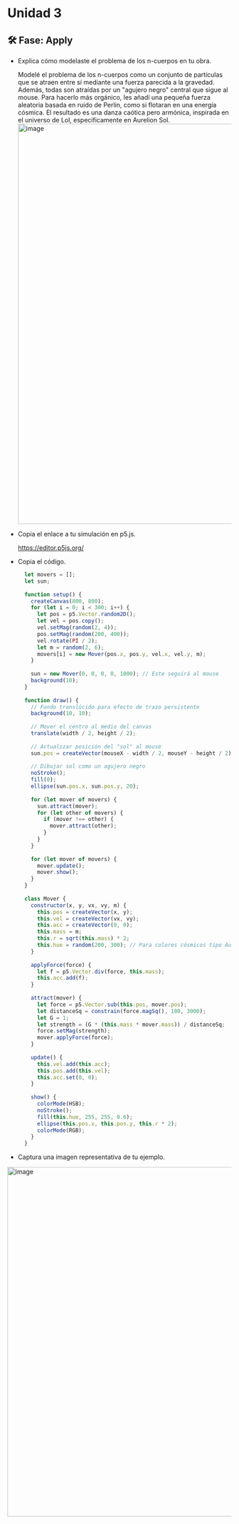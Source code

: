# Unidad 3


## 🛠 Fase: Apply


- Explica cómo modelaste el problema de los n-cuerpos en tu obra.

  Modelé el problema de los n-cuerpos como un conjunto de partículas que se atraen entre sí mediante una fuerza parecida a la gravedad. Además, todas son atraídas por un "agujero negro" central que sigue al mouse. Para hacerlo más orgánico, les añadí una pequeña fuerza aleatoria basada en ruido de Perlin, como si flotaran en una energía cósmica. El resultado es una danza caótica pero armónica, inspirada en el universo de Lol, especificamente en Aurelion Sol.
  <img width="1600" height="900" alt="image" src="https://github.com/user-attachments/assets/0dde5788-9ea7-47c2-b020-73cbeef67d2b" />

  
- Copia el enlace a tu simulación en p5.js.

  https://editor.p5js.org/ 

- Copia el código.

  ``` js
    let movers = [];
    let sun;
    
    function setup() {
      createCanvas(800, 800);
      for (let i = 0; i < 300; i++) {
        let pos = p5.Vector.random2D();
        let vel = pos.copy();
        vel.setMag(random(2, 4));
        pos.setMag(random(200, 400));
        vel.rotate(PI / 2);
        let m = random(2, 6);
        movers[i] = new Mover(pos.x, pos.y, vel.x, vel.y, m);
      }
    
      sun = new Mover(0, 0, 0, 0, 1000); // Este seguirá al mouse
      background(10);
    }
    
    function draw() {
      // Fondo translúcido para efecto de trazo persistente
      background(10, 10);
    
      // Mover el centro al medio del canvas
      translate(width / 2, height / 2);
    
      // Actualizar posición del "sol" al mouse
      sun.pos = createVector(mouseX - width / 2, mouseY - height / 2);
    
      // Dibujar sol como un agujero negro
      noStroke();
      fill(0);
      ellipse(sun.pos.x, sun.pos.y, 20);
    
      for (let mover of movers) {
        sun.attract(mover);
        for (let other of movers) {
          if (mover !== other) {
            mover.attract(other);
          }
        }
      }
    
      for (let mover of movers) {
        mover.update();
        mover.show();
      }
    }
    
    class Mover {
      constructor(x, y, vx, vy, m) {
        this.pos = createVector(x, y);
        this.vel = createVector(vx, vy);
        this.acc = createVector(0, 0);
        this.mass = m;
        this.r = sqrt(this.mass) * 2;
        this.hue = random(200, 300); // Para colores cósmicos tipo Aurelion Sol
      }
    
      applyForce(force) {
        let f = p5.Vector.div(force, this.mass);
        this.acc.add(f);
      }
    
      attract(mover) {
        let force = p5.Vector.sub(this.pos, mover.pos);
        let distanceSq = constrain(force.magSq(), 100, 3000);
        let G = 1;
        let strength = (G * (this.mass * mover.mass)) / distanceSq;
        force.setMag(strength);
        mover.applyForce(force);
      }
    
      update() {
        this.vel.add(this.acc);
        this.pos.add(this.vel);
        this.acc.set(0, 0);
      }
    
      show() {
        colorMode(HSB);
        noStroke();
        fill(this.hue, 255, 255, 0.6);
        ellipse(this.pos.x, this.pos.y, this.r * 2);
        colorMode(RGB);
      }
    }
  ```
- Captura una imagen representativa de tu ejemplo.
<img width="799" height="786" alt="image" src="https://github.com/user-attachments/assets/1dc5b20a-45cf-43a1-8e69-cf1a791721d8" />
